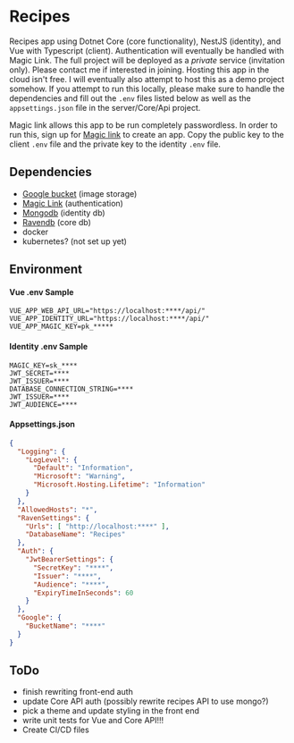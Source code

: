 # Recipes

Recipes app using Dotnet Core (core functionality), NestJS (identity), and Vue with Typescript (client). Authentication will eventually be handled with Magic Link. The full project will be deployed as a *private* service (invitation only). Please contact me if interested in joining. Hosting this app in the cloud isn't free. I will eventually also attempt to host this as a demo project somehow. If you attempt to run this locally, please make sure to handle the dependencies and fill out the `.env` files listed below as well as the `appsettings.json` file in the server/Core/Api project.

Magic link allows this app to be run completely passwordless. In order to run this, sign up for [Magic link](https://dashboard.magic.link/signup) to create an app. Copy the public key to the client `.env` file and the private key to the identity `.env` file.

## Dependencies

- [Google bucket](https://console.cloud.google.com/storage/browser) (image storage)
- [Magic Link](https://dashboard.magic.link/signup) (authentication)
- [Mongodb](https://www.mongodb.com/cloud/atlas) (identity db)
- [Ravendb](https://ravendb.net/) (core db)
- docker
- kubernetes? (not set up yet)

## Environment

#### Vue .env Sample

```.env
VUE_APP_WEB_API_URL="https://localhost:****/api/"
VUE_APP_IDENTITY_URL="https://localhost:****/api/"
VUE_APP_MAGIC_KEY=pk_*****
```

#### Identity .env Sample

```.env
MAGIC_KEY=sk_****
JWT_SECRET=****
JWT_ISSUER=****
DATABASE_CONNECTION_STRING=****
JWT_ISSUER=****
JWT_AUDIENCE=****
```

#### Appsettings.json

```json
{
  "Logging": {
    "LogLevel": {
      "Default": "Information",
      "Microsoft": "Warning",
      "Microsoft.Hosting.Lifetime": "Information"
    }
  },
  "AllowedHosts": "*",
  "RavenSettings": {
    "Urls": [ "http://localhost:****" ],
    "DatabaseName": "Recipes"
  },
  "Auth": {
    "JwtBearerSettings": {
      "SecretKey": "****",
      "Issuer": "****",
      "Audience": "****",
      "ExpiryTimeInSeconds": 60
    }
  },
  "Google": {
    "BucketName": "****" 
  }
}
```

## ToDo

- finish rewriting front-end auth
- update Core API auth (possibly rewrite recipes API to use mongo?)
- pick a theme and update styling in the front end
- write unit tests for Vue and Core API!!!
- Create CI/CD files
